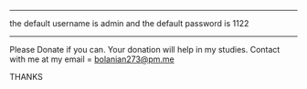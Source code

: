 *********************************
the default username is admin
and the default password is 1122
*********************************


Please Donate if you can. Your donation will help in my studies. 
Contact with me at my email = bolanian273@pm.me

THANKS

